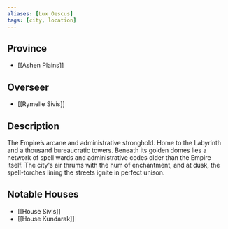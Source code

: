```yaml
---
aliases: [Lux Oescus]
tags: [city, location]
---
```


## Province
- [[Ashen Plains]]

## Overseer
- [[Rymelle Sivis]]

## Description
The Empire’s arcane and administrative stronghold. Home to the Labyrinth and a thousand bureaucratic towers. Beneath its golden domes lies a network of spell wards and administrative codes older than the Empire itself. The city's air thrums with the hum of enchantment, and at dusk, the spell-torches lining the streets ignite in perfect unison.

## Notable Houses
- [[House Sivis]]
- [[House Kundarak]]
